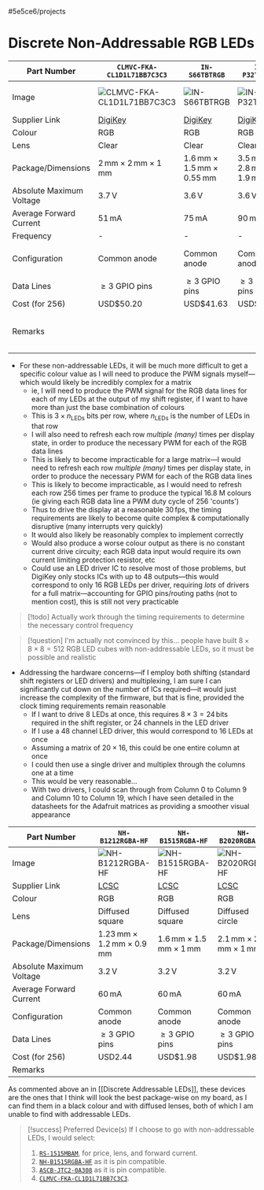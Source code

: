 #5e5ce6/projects 

# Discrete Non-Addressable RGB LEDs

| Part Number              | `CLMVC-FKA-CL1D1L71BB7C3C3`                                                                                                         | `IN-S66TBTRGB`                                                                                        | `IN-P32TATRGB`                                                                                        | `150141M173100`                                                                                         | `IN-S128TATRGB`                                                                                         | `ASMB-LTB2-0A333`                                                                                                    | `ASMB-KTF0-0A306`                                                                                               | `LTST-C19HE1WT`                                                                                                 | `ASMB-TTF0-0A20B`                                                                                           |
| ------------------------ | ----------------------------------------------------------------------------------------------------------------------------------- | ----------------------------------------------------------------------------------------------------- | ----------------------------------------------------------------------------------------------------- | ------------------------------------------------------------------------------------------------------- | ------------------------------------------------------------------------------------------------------- | -------------------------------------------------------------------------------------------------------------------- | --------------------------------------------------------------------------------------------------------------- | --------------------------------------------------------------------------------------------------------------- | ----------------------------------------------------------------------------------------------------------- |
| Image                    | ![`CLMVC-FKA-CL1D1L71BB7C3C3`](https://mm.digikey.com/Volume0/opasdata/d220001/medias/images/902/MFG_CLMVC-FKA-CL1D1L71BB7C3C3.jpg) | ![`IN-S66TBTRGB`](https://mm.digikey.com/Volume0/opasdata/d220001/medias/images/925/IN-S66TBTRGB.JPG) | ![`IN-P32TATRGB`](https://mm.digikey.com/Volume0/opasdata/d220001/medias/images/951/IN-P32TATRGB.JPG) | ![`150141M173100`](https://mm.digikey.com/Volume0/opasdata/d220001/medias/images/536/150141M173100.jpg) | ![`IN-S128TATRGB`](https://mm.digikey.com/Volume0/opasdata/d220001/medias/images/731/IN-S128TATRGB.JPG) | ![`ASMB-LTB2-0A333`](https://mm.digikey.com/Volume0/opasdata/d220001/medias/images/202/2121-TRICOLOR-PLCC-4-LED.JPG) | ![`ASMB-KTF0-0A306`](https://mm.digikey.com/Volume0/opasdata/d220001/medias/images/785/MFG_ASMB-KTF0-0A306.jpg) | ![`LTST-C19HE1WT`](https://mm.digikey.com/Volume0/opasdata/d220001/medias/images/2465/160-LED%200605%20SMD.jpg) | ![`ASMB-TTF0-0A20B`](https://mm.digikey.com/Volume0/opasdata/d220001/medias/images/333/ASMB-TTF0-0A20B.JPG) |
| Supplier Link            | [DigiKey](https://www.digikey.com/en/products/detail/creeled-inc/CLMVC-FKA-CL1D1L71BB7C3C3/4794065)                                 | [DigiKey]([DigiKey](https://www.digikey.com/en/products/detail/inolux/IN-S66TBTRGB/7604944))          | [DigiKey]([DigiKey](https://www.digikey.com/en/products/detail/inolux/IN-P32TATRGB/7604884))          | [DigiKey](https://www.digikey.com/en/products/detail/w%C3%BCrth-elektronik/150141M173100/4489960)       | [DigiKey](https://www.digikey.com/en/products/detail/inolux/IN-S128TATRGB/7604911)                      | [DigiKey](https://www.digikey.com/en/products/detail/broadcom-limited/ASMB-LTB2-0A333/9740374)                       | [DigiKey](https://www.digikey.com/en/products/detail/broadcom-limited/ASMB-KTF0-0A306/7915692)                  | [DigiKey](https://www.digikey.com/en/products/detail/liteon/LTST-C19HE1WT/3198710)                              | [DigiKey](https://www.digikey.com/en/products/detail/broadcom-limited/ASMB-TTF0-0A20B/7915694)              |
| Colour                   | RGB                                                                                                                                 | RGB                                                                                                   | RGB                                                                                                   | RGB                                                                                                     | RGB                                                                                                     | RGB                                                                                                                  | RGB                                                                                                             | RGB                                                                                                             | RGB                                                                                                         |
| Lens                     | Clear                                                                                                                               | Clear                                                                                                 | Clear                                                                                                 | Clear                                                                                                   | Clear                                                                                                   | Diffused                                                                                                             | Diffused                                                                                                        | Diffused                                                                                                        | Diffused                                                                                                    |
| Package/Dimensions       | $2\,\text{mm} \times 2\,\text{mm} \times 1\,\text{mm}$                                                                              | $1.6\,\text{mm} \times 1.5\,\text{mm} \times 0.55\,\text{mm}$                                         | $3.5\,\text{mm} \times 2.8\,\text{mm} \times 1.9\,\text{mm}$                                          | $3.5\,\text{mm} \times 2.8\,\text{mm} \times 1.9\,\text{mm}$                                            | $3.2\,\text{mm} \times 2.7\,\text{mm} \times 1.1\,\text{mm}$                                            | $2.1\,\text{mm} \times 2.1\,\text{mm} \times 1\,\text{mm}$                                                           | $2.2\,\text{mm} \times 2\,\text{mm} \times 1.9\,\text{mm}$                                                      | $1.6\,\text{mm} \times 1.6\,\text{mm} \times 0.35\,\text{mm}$                                                   | $3.7\,\text{mm} \times 3.5\,\text{mm} \times 2.8\,\text{mm}$                                                |
| Absolute Maximum Voltage | $3.7\,\text{V}$                                                                                                                     | $3.6\,\text{V}$                                                                                       | $3.6\,\text{V}$                                                                                       | $3.6\,\text{V}$                                                                                         | $3.6\,\text{V}$                                                                                         | $3.4\,\text{V}$                                                                                                      | $3.3\,\text{V}$                                                                                                 | $3.9\,\text{V}$                                                                                                 | $3.6\,\text{V}$                                                                                             |
| Average Forward Current  | $51\,\text{mA}$                                                                                                                     | $75\,\text{mA}$                                                                                       | $90\,\text{mA}$                                                                                       | $90\,\text{mA}$                                                                                         | $75\,\text{mA}$                                                                                         | $55\,\text{mA}$                                                                                                      | $60\,\text{mA}$                                                                                                 | $70\,\text{mA}$                                                                                                 | $110\,\text{mA}$                                                                                            |
| Frequency                | -                                                                                                                                   | -                                                                                                     | -                                                                                                     | -                                                                                                       | -                                                                                                       | -                                                                                                                    | -                                                                                                               | -                                                                                                               | -                                                                                                           |
| Configuration            | Common anode                                                                                                                        | Common anode                                                                                          | Common anode                                                                                          | Common anode                                                                                            | Common anode                                                                                            | Common anode                                                                                                         | Common anode                                                                                                    | Common anode                                                                                                    | Direct connection to A/K                                                                                    |
| Data Lines               | $\geq 3$ GPIO pins                                                                                                                  | $\geq 3$ GPIO pins                                                                                    | $\geq 3$ GPIO pins                                                                                    | $\geq 3$ GPIO pins                                                                                      | $\geq 3$ GPIO pins                                                                                      | $\geq 3$ GPIO pins                                                                                                   | $\geq 3$ GPIO pins                                                                                              | $\geq 3$ GPIO pins                                                                                              | $\geq 3$ GPIO pins                                                                                          |
| Cost (for 256)           | USD$50.20                                                                                                                           | USD$41.63                                                                                             | USD$44.60                                                                                             | USD$109.06                                                                                              | USD$47.56                                                                                               | USD$65.05                                                                                                            | USD$41.63                                                                                                       | USD$46.80                                                                                                       | USD$55.91                                                                                                   |
| Remarks                  |                                                                                                                                     |                                                                                                       |                                                                                                       |                                                                                                         |                                                                                                         |                                                                                                                      | Designed specifically for a fine   pitch                                                                        |                                                                                                                 |                                                                                                             |

- For these non-addressable LEDs, it will be much more difficult to get a specific colour value as I will need to produce the PWM signals myself—which would likely be incredibly complex for a matrix
	- ie, I will need to produce the PWM signal for the RGB data lines for each of my LEDs at the output of my shift register, if I want to have more than just the base combination of colours
	- This is $3\times n_\text{LEDs}$ bits per row, where $n_\text{LEDs}$ is the number of LEDs in that row
	- I will also need to refresh each row *multiple (many)* times per display state, in order to produce the necessary PWM for each of the RGB data lines
	- This is likely to become impracticable for a large matrix—I would need to refresh each row *multiple (many)* times per display state, in order to produce the necessary PWM for each of the RGB data lines
	- This is likely to become impracticable, as I would need to refresh each row 256 times per frame to produce the typical 16.8 M colours (ie giving each RGB data line a PWM duty cycle of 256 'counts')
	- Thus to drive the display at a reasonable $30\,\text{fps}$, the timing requirements are likely to become quite complex & computationally disruptive (many interrupts very quickly)
	- It would also likely be reasonably complex to implement correctly
	- Would also produce a worse colour output as there is no constant current drive circuity; each RGB data input would require its own current limiting protection resistor, etc
	- Could use an LED driver IC to resolve most of those problems, but DigiKey only stocks ICs with up to 48 outputs—this would correspond to only 16 RGB LEDs per driver, requiring *lots* of drivers for a full matrix—accounting for GPIO pins/routing paths (not to mention cost), this is still not very practicable

> [!todo]
> Actually work through the timing requirements to determine the necessary control frequency

> [!question]
> I'm actually not convinced by this... people have built $8\times 8\times 8 = 512$ RGB LED cubes with non-addressable LEDs, so it must be possible and realistic

- Addressing the hardware concerns—if I employ both shifting (standard shift registers or LED drivers) and multiplexing, I am sure I can significantly cut down on the number of ICs required—it would just increase the complexity of the firmware, but that is fine, provided the clock timing requirements remain reasonable
	- If I want to drive 8 LEDs at once, this requires $8\times 3 = 24\,\text{bits}$ required in the shift register, or 24 channels in the LED driver
	- If I use a 48 channel LED driver, this would correspond to 16 LEDs at once
	- Assuming a matrix of $20\times 16$, this could be one entire column at once
	- I could then use a single driver and multiplex through the columns one at a time
	- This would be very reasonable...
	- With two drivers, I could scan through from Column 0 to Column 9 and Column 10 to Column 19, which I have seen detailed in the datasheets for the Adafruit matrices as providing a smoother visual appearance
 
| Part Number              | `NH-B1212RGBA-HF`                                                                                                                               | `NH-B1515RGBA-HF`                                                                                                                               | `NH-B2020RGBA-HF`                                                                                                                               | `RS-1515MBAM`                                                                                                                          | `MHPA2121URGBDT`                                                                                                  | `ASCB-JTC2-0A308`                                                                                 |
| ------------------------ | ----------------------------------------------------------------------------------------------------------------------------------------------- | ----------------------------------------------------------------------------------------------------------------------------------------------- | ----------------------------------------------------------------------------------------------------------------------------------------------- | -------------------------------------------------------------------------------------------------------------------------------------- | ----------------------------------------------------------------------------------------------------------------- | ------------------------------------------------------------------------------------------------- |
| Image                    | ![`NH-B1212RGBA-HF`](https://assets.lcsc.com/images/lcsc/900x900/20230128_Foshan-NationStar-Optoelectronics-NH-B1212RGBA-HF_C2874114_front.jpg) | ![`NH-B1515RGBA-HF`](https://assets.lcsc.com/images/lcsc/900x900/20230128_Foshan-NationStar-Optoelectronics-NH-B1515RGBA-HF_C2874115_front.jpg) | ![`NH-B2020RGBA-HF`](https://assets.lcsc.com/images/lcsc/900x900/20230128_Foshan-NationStar-Optoelectronics-NH-B2020RGBA-HF_C2874116_front.jpg) | ![`RS-1515MBAM`](https://assets.lcsc.com/images/lcsc/900x900/20230104_Foshan-NationStar-Optoelectronics-RS-1515MBAM_C727906_front.jpg) | ![`MHPA2121URGBDT`](https://assets.lcsc.com/images/lcsc/900x900/20230118_MEIHUA-MHPA2121URGBDT_C404284_front.jpg) | ![`ASCB-JTC2-0A308`](https://nz.mouser.com/images/broadcomcorporation/sm/ascb-jtc2-0a308_SPL.jpg) |
| Supplier Link            | [LCSC](https://www.lcsc.com/product-detail/Light-Emitting-Diodes-LED_Foshan-NationStar-Optoelectronics-NH-B1212RGBA-HF_C2874114.html)           | [LCSC](https://www.lcsc.com/product-detail/Light-Emitting-Diodes-LED_Foshan-NationStar-Optoelectronics-NH-B1515RGBA-HF_C2874115.html)           | [LCSC](https://www.lcsc.com/product-detail/Light-Emitting-Diodes-LED_Foshan-NationStar-Optoelectronics-NH-B2020RGBA-HF_C2874116.html)           | [LCSC](https://www.lcsc.com/product-detail/Light-Emitting-Diodes-LED_Foshan-NationStar-Optoelectronics-RS-1515MBAM_C727906.html)       | [LCSC](https://www.lcsc.com/product-detail/Light-Emitting-Diodes-LED_MEIHUA-MHPA2121URGBDT_C404284.html)          | [DigiKey](https://www.digikey.com/en/products/detail/broadcom-limited/ASCB-JTC2-0A308/15181480)   |
| Colour                   | RGB                                                                                                                                             | RGB                                                                                                                                             | RGB                                                                                                                                             | RGB                                                                                                                                    | RGB                                                                                                               | RGB                                                                                               |
| Lens                     | Diffused square                                                                                                                                 | Diffused square                                                                                                                                 | Diffused circle                                                                                                                                 | Diffused square                                                                                                                        | Diffused circle                                                                                                   | Diffused square                                                                                   |
| Package/Dimensions       | $1.23\,\text{mm} \times 1.2\,\text{mm} \times 0.9\,\text{mm}$                                                                                   | $1.6\,\text{mm} \times 1.5\,\text{mm} \times 1\,\text{mm}$                                                                                      | $2.1\,\text{mm} \times 2.1\,\text{mm} \times 1\,\text{mm}$                                                                                      | $1.6\,\text{mm} \times 1.5\,\text{mm} \times 1\,\text{mm}$                                                                             | $2.1\,\text{mm} \times 2.1\,\text{mm} \times 1\,\text{mm}$                                                        | $1.6\,\text{mm} \times 1.5\,\text{mm} \times 1\,\text{mm}$                                        |
| Absolute Maximum Voltage | $3.2\,\text{V}$                                                                                                                                 | $3.2\,\text{V}$                                                                                                                                 | $3.2\,\text{V}$                                                                                                                                 | $3.4\,\text{V}$                                                                                                                        | $3.1\,\text{V}$                                                                                                   | $3.1\,\text{V}$                                                                                   |
| Average Forward Current  | $60\,\text{mA}$                                                                                                                                 | $60\,\text{mA}$                                                                                                                                 | $60\,\text{mA}$                                                                                                                                 | $50\,\text{mA}$                                                                                                                        | $65\,\text{mA}$                                                                                                   | $46\,\text{mA}$                                                                                   |
| Configuration            | Common anode                                                                                                                                    | Common anode                                                                                                                                    | Common anode                                                                                                                                    | Common anode                                                                                                                           | Common anode                                                                                                      | Common anode                                                                                      |
| Data Lines               | $\geq 3$ GPIO pins                                                                                                                              | $\geq 3$ GPIO pins                                                                                                                              | $\geq 3$ GPIO pins                                                                                                                              | $\geq 3$ GPIO pins                                                                                                                     | $\geq 3$ GPIO pins                                                                                                | $\geq 3$ GPIO pins                                                                                |
| Cost (for 256)           | USD2.44                                                                                                                                         | USD$1.98                                                                                                                                        | USD$1.98                                                                                                                                        | USD$4.47                                                                                                                               | USD$15.76                                                                                                         | USD$71.71                                                                                         |
| Remarks                  |                                                                                                                                                 |                                                                                                                                                 |                                                                                                                                                 |                                                                                                                                        |                                                                                                                   |                                                                                                   |

As commented above an in [[Discrete Addressable LEDs]], these devices are the ones that I think will look the best package-wise on my board, as I can find them in a black colour and with diffused lenses, both of which I am unable to find with addressable LEDs.

> [!success] Preferred Device(s)
>  If I choose to go with non-addressable LEDs, I would select:
> 1. [`RS-1515MBAM`](https://www.lcsc.com/product-detail/Light-Emitting-Diodes-LED_Foshan-NationStar-Optoelectronics-RS-1515MBAM_C727906.html), for price, lens, and forward current.
> 2. [`NH-B1515RGBA-HF`](https://www.lcsc.com/product-detail/Light-Emitting-Diodes-LED_Foshan-NationStar-Optoelectronics-NH-B1515RGBA-HF_C2874115.html) as it is pin compatible.
> 3. [`ASCB-JTC2-0A308`](https://www.digikey.com/en/products/detail/broadcom-limited/ASCB-JTC2-0A308/15181480) as it is pin compatible.
> 4. [`CLMVC-FKA-CL1D1L71BB7C3C3`](https://www.digikey.com/en/products/detail/creeled-inc/CLMVC-FKA-CL1D1L71BB7C3C3/4794065).